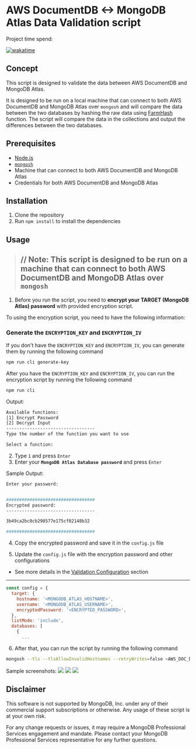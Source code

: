 # AWS DocumentDB <-> MongoDB Atlas Data Validation script

Project time spend:

[![wakatime](https://wakatime.com/badge/user/20f31d58-e08c-46c7-9266-c37aed16eebc/project/f1bb1daa-8cc9-429d-903e-033382d4388f.svg?style=for-the-badge)](https://wakatime.com/badge/user/20f31d58-e08c-46c7-9266-c37aed16eebc/project/f1bb1daa-8cc9-429d-903e-033382d4388f)

## Concept
This script is designed to validate the data between AWS DocumentDB and MongoDB Atlas.

It is designed to be run on a local machine that can connect to both AWS DocumentDB and MongoDB Atlas over `mongosh` and will compare the data between the two databases by hashing the raw data using [FarmHash](https://github.com/google/farmhash) function. The script will compare the data in the collections and output the differences between the two databases.

## Prerequisites
- [Node.js](https://nodejs.org/en/download/)
- [`mongosh`](https://docs.mongodb.com/mongodb-shell/install/)
- Machine that can connect to both AWS DocumentDB and MongoDB Atlas
- Credentials for both AWS DocumentDB and MongoDB Atlas

## Installation
1. Clone the repository
2. Run `npm install` to install the dependencies

## Usage
> //
> **Note**: This script is designed to be run on **a machine that can connect to both AWS DocumentDB and MongoDB Atlas over `mongosh`**
> -

1. Before you run the script, you need to **encrypt your TARGET (MongoDB Atlas) password** with provided encryption script.

To using the encryption script, you need to have the following information:


### Generate the `ENCRYPTION_KEY` and `ENCRYPTION_IV`
If you don't have the `ENCRYPTION_KEY` and `ENCRYPTION_IV`, you can generate them by running the following command
```bash
npm run cli generate-key
```

After you have the `ENCRYPTION_KEY` and `ENCRYPTION_IV`, you can run the encryption script by running the following command

```bash
npm run cli
```

Output:
```bash
Available functions:
[1] Encrypt Password
[2] Decrypt Input
----------------------------------
Type the number of the function you want to use

Select a function:
```

2. Type `1` and press `Enter`
3. Enter your **`MongoDB Atlas Database password`** and press `Enter`

Sample Output:
```bash
Enter your password:


##################################
Encrypted password:
----------------------------------

3b49ca2bc0cb298577e175cf02148b32

##################################
```
4. Copy the encrypted password and save it in the `config.js` file

5. Update the `config.js` file with the encryption password and other configurations

- See more details in the [Validation Configuration](/docs/data-types.md) section

---
```javascript
const config = {
  target: {
    hostname: '<MONGODB_ATLAS_HOSTNAME>',
    username: '<MONGODB_ATLAS_USERNAME>',
    encryptedPassword: '<ENCRYPTED_PASSWORD>',
  },
  listMode: 'include',
  databases: [
    {
      ...
```

6. After that, you can run the script by running the following command
```bash
mongosh --tls --tlsAllowInvalidHostnames --retryWrites=false <AWS_DOC_DB_HOSTNAME> --tlsCAFile ./global-bundle.pem --username <USERNAME> -f ./dist/index.js
```

Sample screenshots:
![](/docs/assets/images/validation-01.png)
![](/docs/assets/images/validation-02.png)
![](/docs/assets/images/validation-03.png)

## Disclaimer
This software is not supported by MongoDB, Inc. under any of their commercial support subscriptions or otherwise. Any usage of these script is at your own risk.

For any change requests or issues, it may require a MongoDB Professional Services engagement and mandate. Please contact your MongoDB Professional Services representative for any further questions.